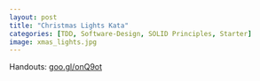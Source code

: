 ```yaml
---
layout: post
title: "Christmas Lights Kata"
categories: [TDD, Software-Design, SOLID Principles, Starter]
image: xmas_lights.jpg
---
```


Handouts: [goo.gl/onQ9ot](https://goo.gl/onQ9ot)
